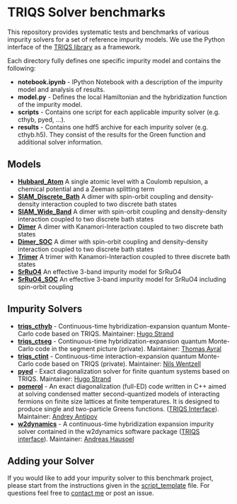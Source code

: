 TRIQS Solver benchmarks
=======================

This repository provides systematic tests and benchmarks of various impurity solvers
for a set of reference impurity models. We use the Python interface of the
[TRIQS library](https://triqs.github.io/triqs) as a framework.

Each directory fully defines one specific impurity model and contains the following:

* **notebook.ipynb** - IPython Notebook with a description of the impurity model and analysis of results.
* **model.py** - Defines the local Hamiltonian and the hybridization function of the impurity model.
* **scripts** - Contains one script for each applicable impurity solver (e.g. cthyb, pyed, ...).
* **results** - Contains one hdf5 archive for each impurity solver (e.g. cthyb.h5).
		They consist of the results for the Green function and additional solver information.

Models
------

* [**Hubbard_Atom**](https://github.com/TRIQS/benchmarks/blob/master/Hubbard_Atom/notebook.ipynb) A single atomic level with a Coulomb repulsion, a chemical potential and a Zeeman splitting term
* [**SIAM_Discrete_Bath**](https://github.com/TRIQS/benchmarks/blob/master/SIAM_Discrete_Bath/notebook.ipynb) A dimer with spin-orbit coupling and density-density interaction coupled to two discrete bath states
* [**SIAM_Wide_Band**](https://github.com/TRIQS/benchmarks/blob/master/SIAM_Wide_Band/notebook.ipynb) A dimer with spin-orbit coupling and density-density interaction coupled to two discrete bath states
* [**Dimer**](https://github.com/TRIQS/benchmarks/blob/master/Dimer/notebook.ipynb) A dimer with Kanamori-Interaction coupled to two discrete bath states
* [**Dimer_SOC**](https://github.com/TRIQS/benchmarks/blob/master/Dimer_SOC/notebook.ipynb) A dimer with spin-orbit coupling and density-density interaction coupled to two discrete bath states
* [**Trimer**](https://github.com/TRIQS/benchmarks/blob/master/Trimer/notebook.ipynb) A trimer with Kanamori-Interaction coupled to three discrete bath states
* [**SrRuO4**](https://github.com/TRIQS/benchmarks/blob/master/SrRuO4/notebook.ipynb) An effective 3-band impurity model for SrRuO4
* [**SrRuO4_SOC**](https://github.com/TRIQS/benchmarks/blob/master/SrRuO4/notebook.ipynb) An effective 3-band impurity model for SrRuO4 including spin-orbit coupling

Impurity Solvers
----------------

* [**triqs_cthyb**](https://github.com/TRIQS/cthyb) - Continuous-time hybridization-expansion quantum Monte-Carlo code based on TRIQS.
  Maintainer: [Hugo Strand](mailto:hstrand@flatironinstitute.org)
* [**triqs_ctseg**](https://github.com/TRIQS/ctseg) - Continuous-time hybridization-expansion quantum Monte-Carlo code in the segment picture (private).
  Maintainer: [Thomas Ayral](mailto:th.ayral@gmail.com)
* [**triqs_ctint**](https://github.com/TRIQS/ctint) - Continuous-time interaction-expansion quantum Monte-Carlo code based on TRIQS (private).
  Maintainer: [Nils Wentzell](mailto:nils.wentzell@gmail.com)
* [**pyed**](https://github.com/hugostrand/pyed) - Exact diagonalization solver for finite quantum systems based on TRIQS.
  Maintainer: [Hugo Strand](mailto:hstrand@flatironinstitute.org)
* [**pomerol**](https://github.com/aeantipov/pomerol) - An exact diagonalization (full-ED) code written in C++ aimed at solving condensed matter second-quantized models of interacting fermions on finite size lattices at finite temperatures. It is designed to produce single and two-particle Greens functions. ([TRIQS Interface](https://github.com/krivenko/pomerol2triqs)).
  Maintainer: [Andrey Antipov](mailto:andrey.e.antipov@gmail.com)
* [**w2dynamics**](https://github.com/TRIQS/w2dynamics/w2dynamics) - A continuous-time hybridization expansion impurity solver contained in the w2dynamics software package ([TRIQS interface](https://github.com/TRIQS/w2dynamics_interface)).
  Maintainer: [Andreas Hausoel](mailto:andreas.hausoel@physik.uni-wuerzburg.de)

Adding your Solver
------------------

If you would like to add your impurity solver to this benchmark project, please start from the instructions given in the [script_template](https://github.com/TRIQS/benchmarks/blob/master/common/script_template) file.
For questions feel free to [contact me](mailto:nils.wentzell@gmail.com) or post an issue.
